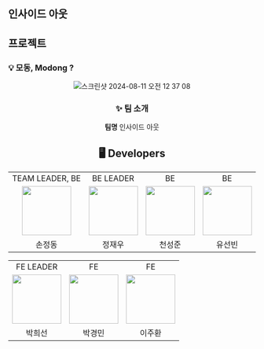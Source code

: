 ## 인사이드 아웃

## 프로젝트

<h3>💡 모동, Modong ?</h3> 
<div align='center'>

  ![스크린샷 2024-08-11 오전 12 37 08](https://github.com/user-attachments/assets/cdaa1674-3616-4276-b4b4-ce2ae1be0e8d)

</center>

### ✨ 팀 소개
<b>팀명</b> 인사이드 아웃

<h2>🖥️ Developers </h2>
  <div align='center'>
        <table>
  <tr>
    <td align="center">TEAM LEADER, BE</td>
    <td align="center">BE LEADER</td>
    <td align="center">BE</td>
     <td align="center">BE</td>
  </tr>
   <tr>
    <td align="center"><a href="https://github.com/jeongdong99"><img src="https://avatars.githubusercontent.com/jeongdong99" width="100px; style="vertical-align:top" alt=""/>
    <td align="center"><a href="https://github.com/holyPigeon"><img src="https://avatars.githubusercontent.com/holyPigeon" width="100px; style="vertical-align:top" alt=""/>
    <td align="center"><a href="https://github.com/SeongJunChun"><img src="https://avatars.githubusercontent.com/SeongJunChun" width="100px; style="vertical-align:top" alt=""/>
        <td align="center"><a href="https://github.com/sunnybiny"><img src="https://avatars.githubusercontent.com/sunnybiny" width="100px; style="vertical-align:top" alt=""/>
  </tr>
           <tr>
    <td align="center">손정동</td>
    <td align="center">정재우</td>
    <td align="center">천성준</td>
    <td align="center">유선빈</td>
    </tr>
    </table>
    <table>
  <tr>
    <td align="center">FE LEADER</td>
    <td align="center">FE</td>
    <td align="center">FE</td>
  </tr>
   <tr>
    <td align="center"><a href="https://github.com/heesunee"><img src="https://avatars.githubusercontent.com/heesunee" width="100px; style="vertical-align:top" alt=""/>
    <td align="center"><a href="https://github.com/gangmin2"><img src="https://avatars.githubusercontent.com/gangmin2" width="100px; style="vertical-align:top" alt=""/>
    <td align="center"><a href="https://github.com/JoohwanLeeJJang"><img src="https://avatars.githubusercontent.com/JoohwanLeeJJang" width="100px; style="vertical-align:top" alt=""/>
  </tr>
           <tr>
    <td align="center">박희선</td>
    <td align="center">박경민</td>
    <td align="center">이주환</td>
    </tr>
    </table>
  </div>
